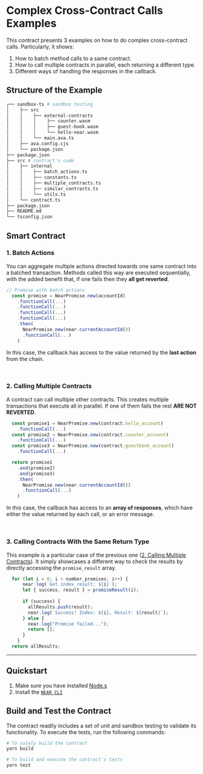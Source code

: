 # Complex Cross-Contract Calls Examples

This contract presents 3 examples on how to do complex cross-contract calls. Particularly, it shows:

1. How to batch method calls to a same contract.
2. How to call multiple contracts in parallel, each returning a different type.
3. Different ways of handling the responses in the callback.



## Structure of the Example

```bash
┌── sandbox-ts # sandbox testing
│    ├── src
│    │    ├── external-contracts
│    │    │    ├── counter.wasm
│    │    │    ├── guest-book.wasm
│    │    │    └── hello-near.wasm
│    │    └── main.ava.ts
│    ├── ava.config.cjs
│    └── package.json
├── package.json
├── src # contract's code
│    ├── internal
│    │    ├── batch_actions.ts
│    │    ├── constants.ts
│    │    ├── multiple_contracts.ts
│    │    ├── similar_contracts.ts
│    │    └── utils.ts
│    └── contract.ts
├── package.json
├── README.md
└── tsconfig.json
```

## Smart Contract

### 1. Batch Actions

You can aggregate multiple actions directed towards one same contract into a batched transaction.
Methods called this way are executed sequentially, with the added benefit that, if one fails then
they **all get reverted**.

```ts
// Promise with batch actions
  const promise = NearPromise.new(accountId)
    .functionCall(...)
    .functionCall(...)
    .functionCall(...)
    .functionCall(...)
    .then(
      NearPromise.new(near.currentAccountId())
      .functionCall(...)
    )
```

In this case, the callback has access to the value returned by the **last
action** from the chain.

<br />

### 2. Calling Multiple Contracts

A contract can call multiple other contracts. This creates multiple transactions that execute
all in parallel. If one of them fails the rest **ARE NOT REVERTED**.

```ts
  const promise1 = NearPromise.new(contract.hello_account)
    .functionCall(...)
  const promise2 = NearPromise.new(contract.counter_account)
    .functionCall(...)
  const promise3 = NearPromise.new(contract.guestbook_account)
    .functionCall(...)

  return promise1
    .and(promise2)
    .and(promise3)
    .then(
      NearPromise.new(near.currentAccountId())
      .functionCall(...)
    )
```

In this case, the callback has access to an **array of responses**, which have either the
value returned by each call, or an error message.

<br />

### 3. Calling Contracts With the Same Return Type

This example is a particular case of the previous one ([2. Calling Multiple Contracts](#2-calling-multiple-contracts)).
It simply showcases a different way to check the results by directly accessing the `promise_result` array.

```ts
  for (let i = 0; i < number_promises; i++) {
      near.log(`Get index result: ${i}`);
      let { success, result } = promiseResult(i);
  
      if (success) {
        allResults.push(result);
        near.log(`Success! Index: ${i}, Result: ${result}`);
      } else {
        near.log("Promise failed...");
        return [];
      }
    }
  return allResults;
```
---
## Quickstart



1. Make sure you have installed [Node.s](https://nodejs.org/en/download)
2. Install the [`NEAR CLI`](https://github.com/near/near-cli#setup)


## Build and Test the Contract
The contract readily includes a set of unit and sandbox testing to validate its functionality. To execute the tests, run the following commands:



```bash
# To solely build the contract
yarn build

# To build and execute the contract's tests
yarn test
```
